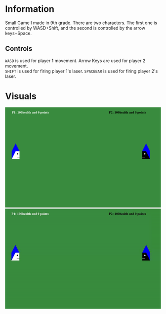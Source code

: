 # Information
Small Game I made in 9th grade. There are two characters. The first one is controlled by WASD+Shift, and the second is controlled by the arrow keys+Space. 
## Controls
`WASD` is used for player 1 movement. Arrow Keys are used for player 2 movement.  
`SHIFT` is used for firing player 1's laser. `SPACEBAR` is used for firing player 2's laser.
# Visuals
![alt text](https://github.com/Thedarkbobman/WizardSpaceBattle/blob/master/WizardSpaceBattlePCScreen.png "Screen Shot")
![alt text](https://github.com/Thedarkbobman/WizardSpaceBattle/blob/master/WizardSpaceBattlePCGif.gif "Gameplay Gif")
